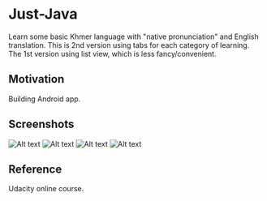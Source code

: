 # Just-Java
Learn some basic Khmer language with "native pronunciation" and English translation.
This is 2nd version using tabs for each category of learning. The 1st version using list view, which is less fancy/convenient.

## Motivation
Building Android app.

## Screenshots
![Alt text](/Screenshot1.png)
![Alt text](/Screenshot2.png)
![Alt text](/Screenshot3.png)
![Alt text](/Screenshot4.png)

## Reference
Udacity online course.
